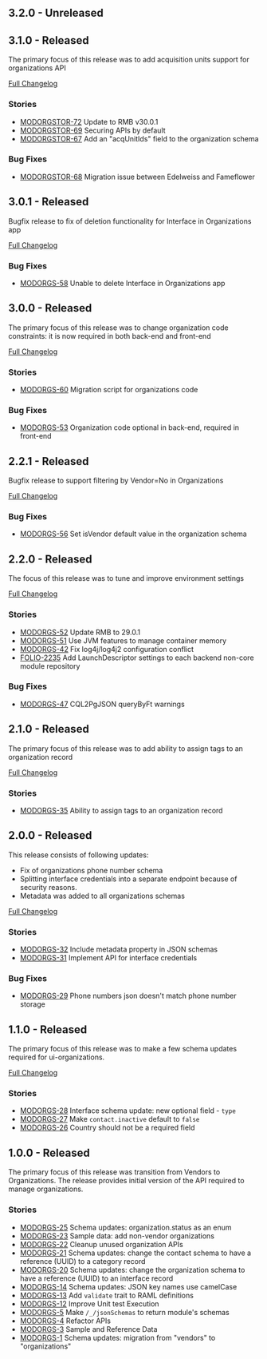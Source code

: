 ## 3.2.0 - Unreleased

## 3.1.0 - Released
The primary focus of this release was to add acquisition units support for organizations API

[Full Changelog](https://github.com/folio-org/mod-organizations-storage/compare/v3.0.1...v3.1.0)

### Stories
* [MODORGSTOR-72](https://issues.folio.org/browse/MODORGSTOR-72) Update to RMB v30.0.1
* [MODORGSTOR-69](https://issues.folio.org/browse/MODORGSTOR-69) Securing APIs by default
* [MODORGSTOR-67](https://issues.folio.org/browse/MODORGSTOR-67) Add an "acqUnitIds" field to the organization schema

### Bug Fixes
* [MODORGSTOR-68](https://issues.folio.org/browse/MODORGSTOR-68) Migration issue between Edelweiss and Fameflower

## 3.0.1 - Released
Bugfix release to fix of deletion functionality for Interface in Organizations app

[Full Changelog](https://github.com/folio-org/mod-organizations-storage/compare/v3.0.0...v3.0.1)

### Bug Fixes
* [MODORGS-58](https://issues.folio.org/browse/MODORGS-58) Unable to delete Interface in Organizations app

## 3.0.0 - Released
The primary focus of this release was to change organization code constraints: it is now required in both back-end and front-end

[Full Changelog](https://github.com/folio-org/mod-organizations-storage/compare/v2.2.1...v3.0.0)

### Stories
* [MODORGS-60](https://issues.folio.org/browse/MODORGS-60) Migration script for organizations code

### Bug Fixes
* [MODORGS-53](https://issues.folio.org/browse/MODORGS-53) Organization code optional in back-end, required in front-end

## 2.2.1 - Released
Bugfix release to support filtering by Vendor=No in Organizations

[Full Changelog](https://github.com/folio-org/mod-organizations-storage/compare/v2.2.0...v2.2.1)

### Bug Fixes
* [MODORGS-56](https://issues.folio.org/browse/MODORGS-56) Set isVendor default value in the organization schema

## 2.2.0 - Released
The focus of this release was to tune and improve environment settings

[Full Changelog](https://github.com/folio-org/mod-organizations-storage/compare/v2.1.0...v2.2.0)

### Stories
* [MODORGS-52](https://issues.folio.org/browse/MODORGS-52) Update RMB to 29.0.1
* [MODORGS-51](https://issues.folio.org/browse/MODORGS-51) Use JVM features to manage container memory
* [MODORGS-42](https://issues.folio.org/browse/MODORGS-42) Fix log4j/log4j2 configuration conflict
* [FOLIO-2235](https://issues.folio.org/browse/FOLIO-2235) Add LaunchDescriptor settings to each backend non-core module repository

### Bug Fixes
* [MODORGS-47](https://issues.folio.org/browse/MODORGS-47) CQL2PgJSON queryByFt warnings

## 2.1.0 - Released
The primary focus of this release was to add ability to assign tags to an organization record

[Full Changelog](https://github.com/folio-org/mod-organizations-storage/compare/v2.0.0...v2.1.0)

### Stories
* [MODORGS-35](https://issues.folio.org/browse/MODORGS-35) Ability to assign tags to an organization record

## 2.0.0 - Released
This release consists of following updates:
* Fix of organizations phone number schema
* Splitting interface credentials into a separate endpoint because of security reasons.
* Metadata was added to all organizations schemas

[Full Changelog](https://github.com/folio-org/mod-organizations-storage/compare/v1.1.0...v2.0.0)

### Stories
* [MODORGS-32](https://issues.folio.org/browse/MODORGS-32) Include metadata property in JSON schemas
* [MODORGS-31](https://issues.folio.org/browse/MODORGS-31) Implement API for interface credentials

### Bug Fixes
* [MODORGS-29](https://issues.folio.org/browse/MODORGS-29) Phone numbers json doesn't match phone number storage

## 1.1.0 - Released
The primary focus of this release was to make a few schema updates required for ui-organizations.

[Full Changelog](https://github.com/folio-org/mod-organizations-storage/compare/v1.0.0...v1.1.0)

### Stories
 * [MODORGS-28](https://issues.folio.org/browse/MODORDERS-28) Interface schema update: new optional field - `type`
 * [MODORGS-27](https://issues.folio.org/browse/MODORDERS-27) Make `contact.inactive` default to `false`
 * [MODORGS-26](https://issues.folio.org/browse/MODORDERS-26) Country should not be a required field

## 1.0.0 - Released
The primary focus of this release was transition from Vendors to Organizations. The release provides initial version of the API required to manage organizations.

### Stories
 * [MODORGS-25](https://issues.folio.org/browse/MODORDERS-25) Schema updates: organization.status as an enum
 * [MODORGS-23](https://issues.folio.org/browse/MODORDERS-23) Sample data: add non-vendor organizations
 * [MODORGS-22](https://issues.folio.org/browse/MODORDERS-22) Cleanup unused organization APIs
 * [MODORGS-21](https://issues.folio.org/browse/MODORDERS-21) Schema updates: change the contact schema to have a reference (UUID) to a category record
 * [MODORGS-20](https://issues.folio.org/browse/MODORDERS-20) Schema updates: change the organization schema to have a reference (UUID) to an interface record
 * [MODORGS-14](https://issues.folio.org/browse/MODORDERS-14) Schema updates: JSON key names use camelCase
 * [MODORGS-13](https://issues.folio.org/browse/MODORDERS-13) Add `validate` trait to RAML definitions
 * [MODORGS-12](https://issues.folio.org/browse/MODORDERS-12) Improve Unit test Execution
 * [MODORGS-5](https://issues.folio.org/browse/MODORDERS-5) Make `/_/jsonSchemas` to return module's schemas
 * [MODORGS-4](https://issues.folio.org/browse/MODORDERS-4) Refactor APIs
 * [MODORGS-3](https://issues.folio.org/browse/MODORDERS-3) Sample and Reference Data
 * [MODORGS-1](https://issues.folio.org/browse/MODORDERS-1) Schema updates: migration from "vendors" to "organizations"
